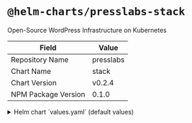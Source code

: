 # `@helm-charts/presslabs-stack`

Open-Source WordPress Infrastructure on Kubernetes

| Field               | Value     |
| ------------------- | --------- |
| Repository Name     | presslabs |
| Chart Name          | stack     |
| Chart Version       | v0.2.4    |
| NPM Package Version | 0.1.0     |

<details>

<summary>Helm chart `values.yaml` (default values)</summary>

```yaml
letsencrypt:
  enabled: false
  email: ''
  server: https://acme-v02.api.letsencrypt.org/directory
wordpress-operator:
  enabled: true
mysql-operator:
  enabled: true
  orchestrator:
    topologyPassword: this-must-be-set-in-stone-because-of-mysql-operator-bug-75
    image: quay.io/presslabs/orchestrator:v3.0.14-r37
    replicas: 1
nginx-ingress:
  enabled: true
  controller:
    config:
      custom-http-errors: 400,401,403,404,415,500,502,503,504
    publishService:
      enabled: true
  defaultBackend:
    image:
      repository: quay.io/presslabs/default-backend
      tag: v0.2.4
      pullPolicy: Always
cert-manager:
  enabled: true
prometheus-operator:
  enabled: true
```

</details>
